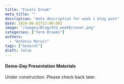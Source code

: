 ```yaml
---
title: "Finals break"
meta_title: ""
description: "meta description for week 1 blog post"
date: 2024-06-02T12:00:00Z
image: "/images/Blog/4th_week8/cover.png"
categories: ["Term Breaks"]
authors: 
  - "António Morais"
tags: ["General"]
draft: false
---
```


#### Demo-Day Presentation Materials

<div style="text-align: justify;">

Under construction. Please check back later.
</div>